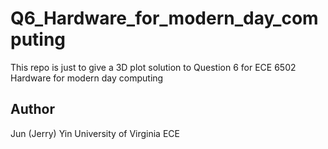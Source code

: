 # Q6_Hardware_for_modern_day_computing
This repo is just to give a 3D plot solution to Question 6 for ECE 6502 Hardware for modern day computing

## Author
Jun (Jerry) Yin
University of Virginia
ECE
